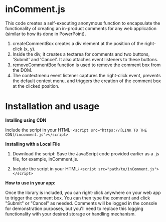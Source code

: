 # inComment.js

This code creates a self-executing anonymous function to encapsulate the functionality of creating an in-product comments for any web application (similar to how its done in PowerPoint).

1. createCommentBox creates a div element at the position of the right-click (x, y).
2. Inside the div, it creates a textarea for comments and two buttons, 'Submit' and 'Cancel'. It also attaches event listeners to these buttons.
3. removeCommentBox function is used to remove the comment box from the DOM.
4. The contextmenu event listener captures the right-click event, prevents the default context menu, and triggers the creation of the comment box at the clicked position.

# Installation and usage

**Intalling using CDN**

Include the script in your HTML:
`<script src="https://[LINK TO THE CDN]/incomment.js"></script>`

**Installing with a Local File**

1. Download the script:
Save the JavaScript code provided earlier as a .js file, for example, inComment.js.

2. Include the script in your HTML:
`<script src="path/to/inComment.js"></script>`

**How to use in your app:**

Once the library is included, you can right-click anywhere on your web app to trigger the comment box. You can then type the comment and click "Submit" or "Cancel" as needed. Comments will be logged in the console for demonstration purposes, but you'll need to replace this logging functionality with your desired storage or handling mechanism.

